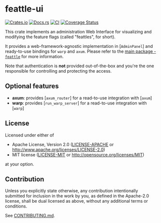 # feattle-ui

[![Crates.io](https://img.shields.io/crates/v/feattle-ui.svg)](https://crates.io/crates/feattle-ui)
[![Docs.rs](https://docs.rs/feattle-ui/badge.svg)](https://docs.rs/feattle-ui)
[![CI](https://github.com/sitegui/feattle-rs/workflows/Continuous%20Integration/badge.svg)](https://github.com/sitegui/feattle-rs/actions)
[![Coverage Status](https://coveralls.io/repos/github/sitegui/feattle-rs/badge.svg?branch=master)](https://coveralls.io/github/sitegui/feattle-rs?branch=master)

This crate implements an administration Web Interface for visualizing and modifying the feature
flags (called "feattles", for short).

It provides a web-framework-agnostic implementation in [`AdminPanel`] and ready-to-use bindings
for `warp` and `axum`. Please refer to the
[main package - `feattle`](https://crates.io/crates/feattle) for more information.

Note that authentication is **not** provided out-of-the-box and you're the one responsible for
controlling and protecting the access.

## Optional features

- **axum**: provides [`axum_router`] for a read-to-use integration with [`axum`]
- **warp**: provides [`run_warp_server`] for a read-to-use integration with [`warp`]

## License

Licensed under either of

 * Apache License, Version 2.0
   ([LICENSE-APACHE](LICENSE-APACHE) or http://www.apache.org/licenses/LICENSE-2.0)
 * MIT license
   ([LICENSE-MIT](LICENSE-MIT) or http://opensource.org/licenses/MIT)

at your option.

## Contribution

Unless you explicitly state otherwise, any contribution intentionally submitted
for inclusion in the work by you, as defined in the Apache-2.0 license, shall be
dual licensed as above, without any additional terms or conditions.

See [CONTRIBUTING.md](CONTRIBUTING.md).
